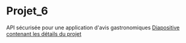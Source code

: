 # Projet_6
API sécurisée pour une application d'avis gastronomiques
[Diapositive contenant les détails du projet](https://docs.google.com/presentation/d/1HsiI9sWZgzEDuUsKXNUcPWEYBTw7rCV9Lpz9JM32784/edit?usp=sharing)
